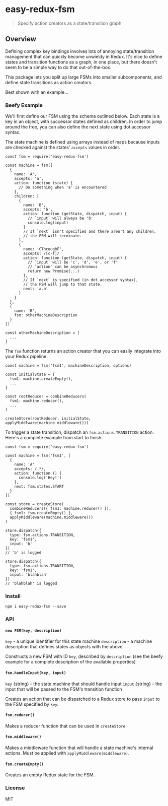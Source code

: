 # easy-redux-fsm
> Specify action creators as a state/transition graph

## Overview
Defining complex key bindings involves lots of annoying state/transition management
that can quickly become unwieldy in Redux. It's nice to define states and 
transition functions as a graph, in one place, but there doesn't seem to be a 
simple way to do that out-of-the-box.

This package lets you split up large FSMs into smaller subcomponents, and define
state transitions as action creators.

Best shown with an example...

### Beefy Example
We'll first define our FSM using the schema outlined below. Each state is a key
in an object, with successor states defined as children. In order to jump around
the tree, you can also define the next state using dot accessor syntax.

The state machine is defined using arrays instead of maps because inputs are checked
against the states' `accepts` values in order.

```
const fsm = require('easy-redux-fsm')

const machine = fsm([
  {
    name: 'A',
    accepts: 'a',
    action: function (state) {
      // Do something when 'a' is encountered
    },
    children: [
      {
        name: 'B',
        accepts: 'b',
        action: function (getState, dispatch, input) {
          // `input` will always be 'b'
          console.log(input)
        }
        // If `next` isn't specified and there aren't any children,
        // the FSM will terminate.
      },
      {
        name: 'CThroughF',
        accepts: /[c-f]/
        action: function (getState, dispatch, input) {
          // `input` will be 'c', 'd', 'e', or 'f'
          // `action` can be asynchronous
          return new Promise(...)
        },
        // If `next` is specified (in dot accessor syntax),
        // the FSM will jump to that state.
        next: 'a.b'
      }
    }
  },
  {
    name: 'B',
    fsm: otherMachineDescription
  }
])

const otherMachineDescription = [
  ...
]
```
The `fsm` function returns an action creator that you can easily integrate into your
Redux pipeline:
```
const machine = fsm('fsm1', machineDescription, options)

const initialState = {
  fsm1: machine.createEmpty(),
  ...
}

const rootReducer = combineReducers(
  fsm1: machine.reducer(),
  ...
)

createStore(rootReducer, initialState, applyMiddlware(machine.middleware()))
```

To trigger a state transition, dispatch an `fsm.actions.TRANSITION` action. 
Here's a complete example from start to finish:
```
const fsm = require('easy-redux-fsm')

const machine = fsm('fsm1', [
  {
    name: 'A'
    accepts: /.*/,
    action: function () {
      console.log('Hey!')
    },
    next: fsm.states.START
  }
])

const store = createStore(
  combineReducers({ fsm1: machine.reducer() }),
  { fsm1: fsm.createEmpty() },
  applyMiddleware(machine.middleware())
)

store.dispatch({
  type: fsm.actions.TRANSITION,
  key: 'fsm1',
  input: 'b'
})
// 'b' is logged

store.dispatch({
  type: fsm.actions.TRANSITION,
  key: 'fsm1',
  input: 'blahblah'
})
// 'blahblah' is logged

```

### Install
```
npm i easy-redux-fsm --save
```

### API
#### `new FSM(key, description)`
`key` - a unique identifier for this state machine
`description` - a machine description that defines states as objects
  with the above.

Constructs a new FSM with ID `key`, described by `description` (see the beefy
  example for a complete description of the available properties)

#### `fsm.handleInput(key, input)`
`key` {string} - the state machine that should handle input
`input` {string} - the input that will be passed to the FSM's transition function

Creates an action that can be dispatched to a Redux store to pass `input`
to the FSM specified by `key`.

#### `fsm.reducer()`
Makes a reducer function that can be used in `createStore`

#### `fsm.middleware()`
Makes a middleware function that will handle a state machine's internal
actions. Must be applied  with `applyMiddleware(middleware)`.

#### `fsm.createEmpty()`
Creates an empty Redux state for the FSM.

### License
MIT


